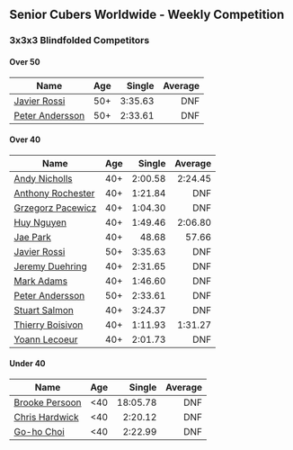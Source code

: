 ## Senior Cubers Worldwide - Weekly Competition
### 3x3x3 Blindfolded Competitors

#### Over 50

| Name | Age | Single | Average |
| -- | :--: | --: | --: |
| [Javier Rossi](../persons/javier_rossi.md) | 50+ | 3:35.63 | DNF |
| [Peter Andersson](../persons/peter_andersson.md) | 50+ | 2:33.61 | DNF |

#### Over 40

| Name | Age | Single | Average |
| -- | :--: | --: | --: |
| [Andy Nicholls](../persons/andy_nicholls.md) | 40+ | 2:00.58 | 2:24.45 |
| [Anthony Rochester](../persons/anthony_rochester.md) | 40+ | 1:21.84 | DNF |
| [Grzegorz Pacewicz](../persons/grzegorz_pacewicz.md) | 40+ | 1:04.30 | DNF |
| [Huy Nguyen](../persons/huy_nguyen.md) | 40+ | 1:49.46 | 2:06.80 |
| [Jae Park](../persons/jae_park.md) | 40+ | 48.68 | 57.66 |
| [Javier Rossi](../persons/javier_rossi.md) | 50+ | 3:35.63 | DNF |
| [Jeremy Duehring](../persons/jeremy_duehring.md) | 40+ | 2:31.65 | DNF |
| [Mark Adams](../persons/mark_adams.md) | 40+ | 1:46.60 | DNF |
| [Peter Andersson](../persons/peter_andersson.md) | 50+ | 2:33.61 | DNF |
| [Stuart Salmon](../persons/stuart_salmon.md) | 40+ | 3:24.37 | DNF |
| [Thierry Boisivon](../persons/thierry_boisivon.md) | 40+ | 1:11.93 | 1:31.27 |
| [Yoann Lecoeur](../persons/yoann_lecoeur.md) | 40+ | 2:01.73 | DNF |

#### Under 40

| Name | Age | Single | Average |
| -- | :--: | --: | --: |
| [Brooke Persoon](../persons/brooke_persoon.md) | <40 | 18:05.78 | DNF |
| [Chris Hardwick](../persons/chris_hardwick.md) | <40 | 2:20.12 | DNF |
| [Go-ho Choi](../persons/go-ho_choi.md) | <40 | 2:22.99 | DNF |


<!-- Global site tag (gtag.js) - Google Analytics -->
<script async src="https://www.googletagmanager.com/gtag/js?id=UA-86348435-3"></script>
<script>window.dataLayer = window.dataLayer || []; function gtag() {dataLayer.push(arguments);} gtag('js', new Date()); gtag('config', 'UA-86348435-3');</script>
